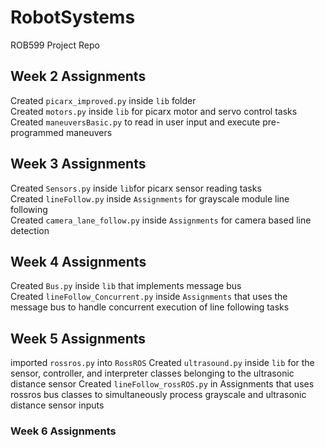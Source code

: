 # RobotSystems
ROB599 Project Repo


## Week 2 Assignments 

Created ```picarx_improved.py``` inside ```lib``` folder \
Created ```motors.py``` inside ```lib``` for picarx motor and servo control tasks \
Created ```maneuversBasic.py``` to read in user input and execute pre-programmed maneuvers

## Week 3 Assignments 

Created ```Sensors.py``` inside ```lib```for picarx sensor reading tasks \
Created ```lineFollow.py``` inside ```Assignments``` for grayscale module line following \
Created ```camera_lane_follow.py``` inside ```Assignments``` for camera based line detection 

## Week 4 Assignments

Created ```Bus.py``` inside ```lib``` that implements message bus \
Created ```lineFollow_Concurrent.py``` inside ```Assignments``` that uses the message bus to handle concurrent execution of line following tasks 

## Week 5 Assignments

imported ```rossros.py``` into ```RossROS``` 
Created ```ultrasound.py``` inside ```lib``` for the sensor, controller, and interpreter classes belonging to the ultrasonic distance sensor 
Created ```lineFollow_rossROS.py``` in Assignments that uses rossros bus classes to simultaneously process grayscale and ultrasonic distance sensor inputs 

### Week 6 Assignments ###
